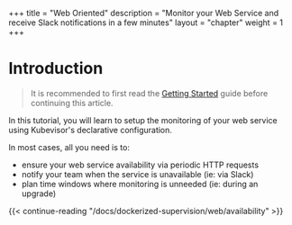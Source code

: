 +++
title = "Web Oriented"
description = "Monitor your Web Service and receive Slack notifications in a few minutes"
layout = "chapter"
weight = 1
+++

# Introduction

> It is recommended to first read the [Getting Started](/getting-started) guide before continuing this article.

In this tutorial, you will learn to setup the monitoring of your web service using Kubevisor's declarative configuration.

In most cases, all you need is to:

 - ensure your web service availability via periodic HTTP requests
 - notify your team when the service is unavailable (ie: via Slack)
 - plan time windows where monitoring is unneeded (ie: during an upgrade)

{{< continue-reading "/docs/dockerized-supervision/web/availability" >}}
